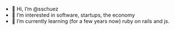 - 👋 Hi, I’m @sschuez
- 👀 I’m interested in software, startups, the economy 
- 🌱 I’m currently learning (for a few years now) ruby on rails and js.
